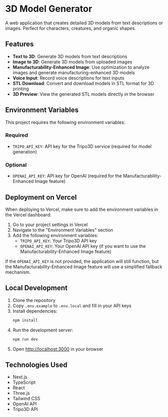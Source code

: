 # 3D Model Generator

A web application that creates detailed 3D models from text descriptions or images. Perfect for characters, creatures, and organic shapes.

## Features

- **Text to 3D**: Generate 3D models from text descriptions
- **Image to 3D**: Generate 3D models from uploaded images
- **Manufacturability-Enhanced Image**: Use optimization to analyze images and generate manufacturing-enhanced 3D models
- **Voice Input**: Record voice descriptions for text inputs
- **STL Download**: Convert and download models in STL format for 3D printing
- **3D Preview**: View the generated STL models directly in the browser

## Environment Variables

This project requires the following environment variables:

### Required

- `TRIPO_API_KEY`: API key for the Tripo3D service (required for model generation)

### Optional

- `OPENAI_API_KEY`: API key for OpenAI (required for the Manufacturability-Enhanced Image feature)

## Deployment on Vercel

When deploying to Vercel, make sure to add the environment variables in the Vercel dashboard:

1. Go to your project settings in Vercel
2. Navigate to the "Environment Variables" section
3. Add the following environment variables:
   - `TRIPO_API_KEY`: Your Tripo3D API key
   - `OPENAI_API_KEY`: Your OpenAI API key (if you want to use the Manufacturability-Enhanced Image feature)

If the `OPENAI_API_KEY` is not provided, the application will still function, but the Manufacturability-Enhanced Image feature will use a simplified fallback mechanism.

## Local Development

1. Clone the repository
2. Copy `.env.example` to `.env.local` and fill in your API keys
3. Install dependencies:
   ```bash
   npm install
   ```
4. Run the development server:
   ```bash
   npm run dev
   ```
5. Open [http://localhost:3000](http://localhost:3000) in your browser

## Technologies Used

- Next.js
- TypeScript
- React
- Three.js
- Tailwind CSS
- OpenAI API
- Tripo3D API 